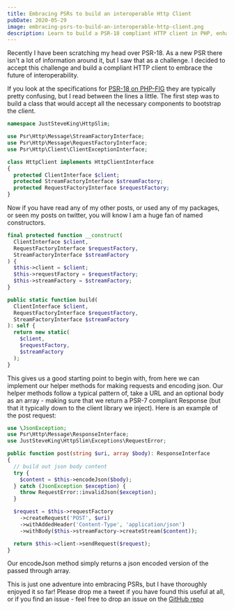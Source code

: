 ```yaml
---
title: Embracing PSRs to build an interoperable Http Client
pubDate: 2020-05-29
image: embracing-psrs-to-build-an-interoperable-http-client.png
description: Learn to build a PSR-18 compliant HTTP client in PHP, enhancing web development through interoperability and efficient request handling.
---
```


Recently I have been scratching my head over PSR-18. As a new PSR there isn't
a lot of information around it, but I saw that as a challenge. I decided to
accept this challenge and build a compliant HTTP client to embrace the future
of interoperability.

If you look at the specifications for [PSR-18 on PHP-FIG](https://www.php-fig.org/psr/psr-18/) they are typically pretty confusing, but I read between the lines a little. The first step was to build a class that would accept all the necessary components to bootstrap the client.

```php
namespace JustSteveKing\HttpSlim;

use Psr\Http\Message\StreamFactoryInterface;
use Psr\Http\Message\RequestFactoryInterface;
use Psr\Http\Client\ClientExceptionInterface;

class HttpClient implements HttpClientInterface
{
  protected ClientInterface $client;
  protected StreamFactoryInterface $streamFactory;
  protected RequestFactoryInterface $requestFactory;
}
```

Now if you have read any of my other posts, or used any of my packages, or seen my posts on twitter, you will know I am a huge fan of named constructors.

```php
final protected function __construct(
  ClientInterface $client,
  RequestFactoryInterface $requestFactory,
  StreamFactoryInterface $streamFactory
) {
  $this->client = $client;
  $this->requestFactory = $requestFactory;
  $this->streamFactory = $streamFactory;
}

public static function build(
  ClientInterface $client,
  RequestFactoryInterface $requestFactory,
  StreamFactoryInterface $streamFactory
): self {
  return new static(
    $client,
    $requestFactory,
    $streamFactory
  );
}
```

This gives us a good starting point to begin with, from here we can implement our helper methods for making requests and encoding json. Our helper methods follow a typical pattern of, take a URL and an optional body as an array - making sure that we return a PSR-7 compliant Response (but that it typically down to the client library we inject). Here is an example of the post request:

```php
use \JsonException;
use Psr\Http\Message\ResponseInterface;
use JustSteveKing\HttpSlim\Exceptions\RequestError;

public function post(string $uri, array $body): ResponseInterface
{
  // build out json body content
  try {
    $content = $this->encodeJson($body);
  } catch (JsonException $exception) {
    throw RequestError::invalidJson($exception); 
  }

  $request = $this->requestFactory
    ->createRequest('POST', $uri)
    ->withAddedHeader('Content-Type', 'application/json')
    ->withBody($this->streamFactory->createStream($content));

  return $this->client->sendRequest($request);
}
```

Our encodeJson method simply returns a json encoded version of the passed through array.

This is just one adventure into embracing PSRs, but I have thoroughly enjoyed it so far! Please drop me a tweet if you have found this useful at all, or if you find an issue - feel free to drop an issue on the [GitHub repo](https://github.com/JustSteveKing/http-slim)